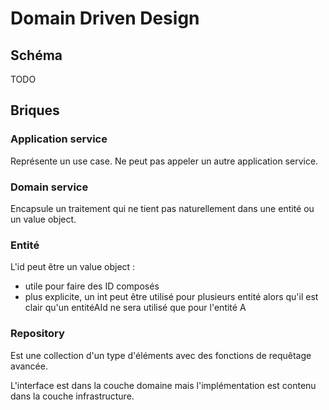
# Domain Driven Design

## Schéma

TODO

## Briques

### Application service

Représente un use case.
Ne peut pas appeler un autre application service.


### Domain service

Encapsule un traitement qui ne tient pas naturellement dans une entité ou un value object.

### Entité

L'id peut être un value object :
- utile pour faire des ID composés
- plus explicite, un int peut être utilisé pour plusieurs entité alors qu'il est clair qu'un entitéAId ne sera utilisé que pour l'entité A

### Repository

Est une collection d'un type d'éléments avec des fonctions de requêtage avancée.

L'interface est dans la couche domaine mais l'implémentation est contenu dans la couche infrastructure. 


